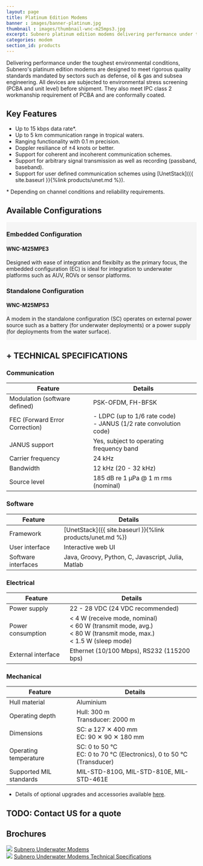 ```yaml
---
layout: page
title: Platinum Edition Modems
banner : images/banner-platinum.jpg
thumbnail : images/thumbnail-wnc-m25mps3.jpg
excerpt: Subnero platinum edition modems delivering performance under the toughest environmental conditions.
categories: modem
section_id: products
---
```


Delivering performance under the toughest environmental conditions, Subnero's platinum edition modems are designed to meet rigorous quality standards mandated by sectors such as defense, oil & gas and subsea engineering. All devices are subjected to environmental stress screening (PCBA and unit level) before shipment. They also meet IPC class 2 workmanship requirement of PCBA and are conformally coated.

## Key Features
- Up to 15 kbps data rate\*.
- Up to 5 km communication range in tropical waters.
- Ranging functionality with 0.1 m precision.
- Doppler resiliance of ±4 knots or better.
- Support for coherent and incoherent communication schemes.
- Support for arbitrary signal transmission as well as recording (passband, baseband).
- Support for user defined communication schemes using [UnetStack]({{ site.baseurl }}{%link products/unet.md %}).

\* Depending on channel conditions and reliability requirements.

<div class='one spacing'></div>

## Available Configurations

<div id="embedded"></div>
<div class='full' style='background: #f5f5f5'>

  <div class ='media product' >
    <img class = "align-self-start mr-3" alt="" src="{{site.baseurl}}/images/boxart-wnc-m25mpe3.jpg"/>
    <div class='media-body product product-content'>
    <h3 style="text-transform: none;" id="embedded">Embedded Configuration</h3>
          <h4 style="text-transform: none;">WNC-M25MPE3</h4>
          <p>Designed with ease of integration and flexibilty as the primary focus, the embedded configuration (EC) is ideal for integration to underwater platforms such as AUV, ROVs or sensor platforms.</p>
    </div>
  </div>
  <div class ='media product' style='background: #f5f5f5' >   
    <div class='media-body product product-content' style='background: #f5f5f5'>
    <h3 style="text-transform: none;" id="standalone">Standalone Configuration</h3>
          <h4 style="text-transform: none;">WNC-M25MPS3</h4>
          <p>A modem in the standalone configuration (SC) operates on external power source such as a battery (for underwater deployments) or a power supply (for deployments from the water surface).</p>
    </div>
    <img class = "ml-3" alt="" src="{{site.baseurl}}/images/boxart-wnc-m25mps3.png"/> 
  </div>
</div>

<div class='two spacing'></div>

<h2 style="text-transform: none;" id="p_techspec">+ TECHNICAL SPECIFICATIONS</h2>

### Communication

| Feature                                | Details                                   |
| -------------------------------------- | ----------------------------------------- |
| Modulation (software defined)          | PSK-OFDM, FH-BFSK                         |
| FEC (Forward Error Correction)         | - LDPC (up to 1/6 rate code)<br>- JANUS (1/2 rate convolution code)|
| JANUS support                          | Yes, subject to operating frequency band  |
| Carrier frequency                      | 24 kHz                                    |
| Bandwidth                              | 12 kHz (20 - 32 kHz)                      |
| Source level                           | 185 dB re 1 µPa @ 1 m rms (nominal)       |

### Software

| Feature                                | Details                                   |
| -------------------------------------- | ----------------------------------------- |
| Framework                              | [UnetStack]({{ site.baseurl }}{%link products/unet.md %})|
| User interface                         | Interactive web UI                        |
| Software interfaces                    | Java, Groovy, Python, C, Javascript, Julia, Matlab|

### Electrical

| Feature                                | Details                                   |
| -------------------------------------- | ----------------------------------------- |
| Power supply                           | 22 - 28 VDC (24 VDC recommended)          |
| Power consumption                      | < 4 W (receive mode, nominal)<br>< 60 W (transmit mode, avg.)<br>< 80 W (transmit mode, max.)<br>< 1.5 W (sleep mode)|
| External interface                     | Ethernet (10/100 Mbps), RS232 (115200 bps)|


### Mechanical

| Feature                                | Details                                   |
| -------------------------------------- | ----------------------------------------- |
| Hull material                          | Aluminium                                 |
| Operating depth                        | Hull: 300 m<br> Transducer: 2000 m        |
| Dimensions                             | SC: ⌀ 127 ✕ 400 mm<br> EC: 90 ✕ 90 ✕ 180 mm|
| Operating temperature                  | SC: 0 to 50 °C<br>EC: 0 to 70 °C (Electronics), 0 to 50 °C (Transducer)|
| Supported MIL standards                | MIL-STD-810G, MIL-STD-810E, MIL-STD-461E  |

- Details of optional upgrades and accessories available [here](./accessories.md).

## TODO: Contact US for a quote


## Brochures
<div class="brochure-container">
  <a href="{{site.baseurl}}/brochures/Subnero-Modem-v4.0.pdf"><img class="brochure-thumb" src="{{site.baseurl}}/brochures/modem4.jpg"></a>
  <a href="{{site.baseurl}}/brochures/Subnero-Modem-v4.0.pdf" target="_blank">Subnero Underwater Modems</a>
</div>
<div class="brochure-container">
  <a href="{{site.baseurl}}/brochures/Subnero-Modem-Specifications-v4.0.pdf"><img class="brochure-thumb" src="{{site.baseurl}}/brochures/spec.jpg"></a>
  <a href="{{site.baseurl}}/brochures/Subnero-Modem-Specifications-v4.0.pdf" target="_blank">Subnero Underwater Modems Technical Specifications</a>
</div>

